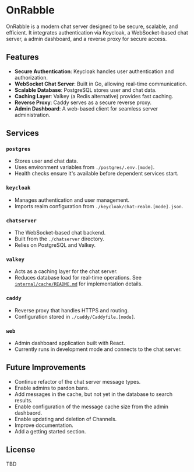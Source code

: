 # OnRabble

OnRabble is a modern chat server designed to be secure, scalable, and efficient. It integrates authentication via Keycloak, a WebSocket-based chat server, a admin dashboard, and a reverse proxy for secure access.

## Features

- **Secure Authentication**: Keycloak handles user authentication and authorization.
- **WebSocket Chat Server**: Built in Go, allowing real-time communication.
- **Scalable Database**: PostgreSQL stores user and chat data.
- **Caching Layer**: Valkey (a Redis alternative) provides fast caching.
- **Reverse Proxy**: Caddy serves as a secure reverse proxy.
- **Admin Dashboard**: A web-based client for seamless server administration.

## Services

### `postgres`
- Stores user and chat data.
- Uses environment variables from `./postgres/.env.[mode]`.
- Health checks ensure it's available before dependent services start.

### `keycloak`
- Manages authentication and user management.
- Imports realm configuration from `./keycloak/chat-realm.[mode].json`.

### `chatserver`
- The WebSocket-based chat backend.
- Built from the `./chatserver` directory.
- Relies on PostgreSQL and Valkey.

### `valkey`
- Acts as a caching layer for the chat server.
- Reduces database load for real-time operations.
See [`internal/cache/README.md`](./internal/cache/README.md) for implementation details.

### `caddy`
- Reverse proxy that handles HTTPS and routing.
- Configuration stored in `./caddy/Caddyfile.[mode]`.

### `web`
- Admin dashboard application built with React.
- Currently runs in development mode and connects to the chat server.

## Future Improvements

- Continue refactor of the chat server message types.
- Enable admins to pardon bans.
- Add messages in the cache, but not yet in the database to search results.
- Enable configuration of the message cache size from the admin dashbaord.
- Enable updating and deletion of Channels.
- Improve documentation.
- Add a getting started section.

## License

TBD
